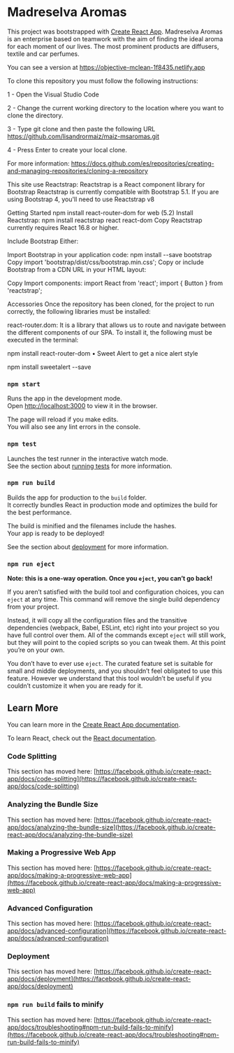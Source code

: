 # Madreselva Aromas 

This project was bootstrapped with [Create React App](https://github.com/facebook/create-react-app).
Madreselva Aromas is an enterprise based on teamwork with the aim of finding the ideal aroma for each moment of our lives. The most prominent products are diffusers, textile and car perfumes.

You can see a version at https://objective-mclean-1f8435.netlify.app

To clone this repository you must follow the following instructions:

1 - Open the Visual Studio Code

2 - Change the current working directory to the location where you want to clone the directory.

3 - Type git clone and then paste the following URL https://github.com/lisandrormaiz/maiz-msaromas.git

4 - Press Enter to create your local clone.

For more information: https://docs.github.com/es/repositories/creating-and-managing-repositories/cloning-a-repository

This site use Reactstrap:
Reactstrap is a React component library for Bootstrap
Reactstrap is currently compatible with Bootstrap 5.1. If you are using Bootstrap 4, you'll need to use Reactstrap v8

Getting Started
npm install react-router-dom for web (5.2)
Install Reactstrap:
npm install reactstrap react react-dom
Copy
Reactstrap currently requires React 16.8 or higher.

Include Bootstrap
Either:

Import Bootstrap in your application code:
npm install --save bootstrap
Copy
import 'bootstrap/dist/css/bootstrap.min.css';
Copy
or include Bootstrap from a CDN URL in your HTML layout:
<head>
  <link rel="stylesheet" href="https://cdn.jsdelivr.net/npm/bootstrap@5.1.0/dist/css/bootstrap.min.css" />
</head>
Copy
Import components:
import React from 'react';
import { Button } from 'reactstrap';

Accessories
Once the repository has been cloned, for the project to run correctly, the following libraries must be installed:

react-router.dom: It is a library that allows us to route and navigate between the different components of our SPA. To install it, the following must be executed in the terminal:

npm install react-router-dom
• Sweet Alert to get a nice alert style

npm install sweetalert --save

### `npm start`

Runs the app in the development mode.\
Open [http://localhost:3000](http://localhost:3000) to view it in the browser.

The page will reload if you make edits.\
You will also see any lint errors in the console.

### `npm test`

Launches the test runner in the interactive watch mode.\
See the section about [running tests](https://facebook.github.io/create-react-app/docs/running-tests) for more information.

### `npm run build`

Builds the app for production to the `build` folder.\
It correctly bundles React in production mode and optimizes the build for the best performance.

The build is minified and the filenames include the hashes.\
Your app is ready to be deployed!

See the section about [deployment](https://facebook.github.io/create-react-app/docs/deployment) for more information.

### `npm run eject`

**Note: this is a one-way operation. Once you `eject`, you can’t go back!**

If you aren’t satisfied with the build tool and configuration choices, you can `eject` at any time. This command will remove the single build dependency from your project.

Instead, it will copy all the configuration files and the transitive dependencies (webpack, Babel, ESLint, etc) right into your project so you have full control over them. All of the commands except `eject` will still work, but they will point to the copied scripts so you can tweak them. At this point you’re on your own.

You don’t have to ever use `eject`. The curated feature set is suitable for small and middle deployments, and you shouldn’t feel obligated to use this feature. However we understand that this tool wouldn’t be useful if you couldn’t customize it when you are ready for it.

## Learn More

You can learn more in the [Create React App documentation](https://facebook.github.io/create-react-app/docs/getting-started).

To learn React, check out the [React documentation](https://reactjs.org/).

### Code Splitting

This section has moved here: [https://facebook.github.io/create-react-app/docs/code-splitting](https://facebook.github.io/create-react-app/docs/code-splitting)

### Analyzing the Bundle Size

This section has moved here: [https://facebook.github.io/create-react-app/docs/analyzing-the-bundle-size](https://facebook.github.io/create-react-app/docs/analyzing-the-bundle-size)

### Making a Progressive Web App

This section has moved here: [https://facebook.github.io/create-react-app/docs/making-a-progressive-web-app](https://facebook.github.io/create-react-app/docs/making-a-progressive-web-app)

### Advanced Configuration

This section has moved here: [https://facebook.github.io/create-react-app/docs/advanced-configuration](https://facebook.github.io/create-react-app/docs/advanced-configuration)

### Deployment

This section has moved here: [https://facebook.github.io/create-react-app/docs/deployment](https://facebook.github.io/create-react-app/docs/deployment)

### `npm run build` fails to minify

This section has moved here: [https://facebook.github.io/create-react-app/docs/troubleshooting#npm-run-build-fails-to-minify](https://facebook.github.io/create-react-app/docs/troubleshooting#npm-run-build-fails-to-minify)
